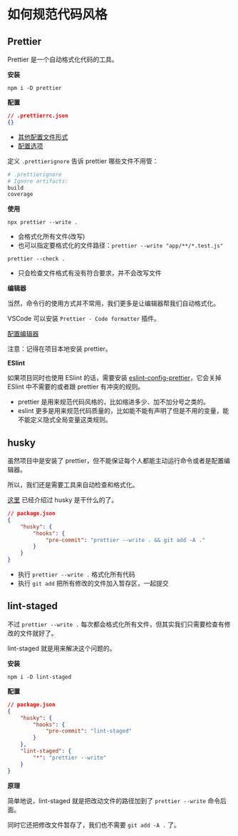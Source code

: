 # 如何规范代码风格

## Prettier

Prettier 是一个自动格式化代码的工具。

**安装**

```shell
npm i -D prettier
```

**配置**

```json
// .prettierrc.json
{}
```

-   [其他配置文件形式](https://prettier.io/docs/en/configuration.html)
-   [配置选项](https://prettier.io/docs/en/options.html)

定义 `.prettierignore` 告诉 prettier 哪些文件不用管：

```sh
# .prettierignore
# Ignore artifacts:
build
coverage
```

**使用**

```shell
npx prettier --write .
```

-   会格式化所有文件(改写)
-   也可以指定要格式化的文件路径：`prettier --write "app/**/*.test.js"`

```shell
prettier --check .
```

-   只会检查文件格式有没有符合要求，并不会改写文件

**编辑器**

当然，命令行的使用方式并不常用，我们更多是让编辑器帮我们自动格式化。

VSCode 可以安装 `Prettier - Code formatter` 插件。

[配置编辑器](https://prettier.io/docs/en/editors.html)

注意：记得在项目本地安装 prettier。

**ESlint**

如果项目同时也使用 ESlint 的话，需要安装 [eslint-config-prettier](https://github.com/prettier/eslint-config-prettier#installation)，它会关掉 ESlint 中不需要的或者跟 prettier 有冲突的规则。

-   prettier 是用来规范代码风格的，比如缩进多少、加不加分号之类的。
-   eslint 更多是用来规范代码质量的，比如能不能有声明了但是不用的变量，能不能定义隐式全局变量这类规则。

## husky

虽然项目中是安装了 prettier，但不能保证每个人都能主动运行命令或者是配置编辑器。

所以，我们还是需要工具来自动检查和格式化。

[这里](./git-hooks.md) 已经介绍过 husky 是干什么的了。

```json
// package.json
{
    "husky": {
        "hooks": {
            "pre-commit": "prettier --write . && git add -A ."
        }
    }
}
```

-   执行 `prettier --write .` 格式化所有代码
-   执行 `git add` 把所有修改的文件加入暂存区，一起提交

## lint-staged

不过 `prettier --write .` 每次都会格式化所有文件，但其实我们只需要检查有修改的文件就好了。

lint-staged 就是用来解决这个问题的。

**安装**

```shell
npm i -D lint-staged
```

**配置**

```json
// package.json
{
    "husky": {
        "hooks": {
            "pre-commit": "lint-staged"
        }
    },
    "lint-staged": {
        "*": "prettier --write"
    }
}
```

**原理**

简单地说，lint-staged 就是把改动文件的路径加到了 `prettier --write` 命令后面。

同时它还把修改文件暂存了，我们也不需要 `git add -A .` 了。
